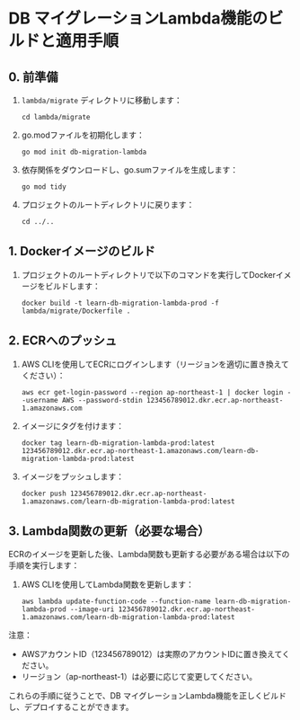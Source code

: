 # DB マイグレーションLambda機能のビルドと適用手順

## 0. 前準備

1. `lambda/migrate` ディレクトリに移動します：
   ```
   cd lambda/migrate
   ```

2. go.modファイルを初期化します：
   ```
   go mod init db-migration-lambda
   ```

3. 依存関係をダウンロードし、go.sumファイルを生成します：
   ```
   go mod tidy
   ```

4. プロジェクトのルートディレクトリに戻ります：
   ```
   cd ../..
   ```

## 1. Dockerイメージのビルド

1. プロジェクトのルートディレクトリで以下のコマンドを実行してDockerイメージをビルドします：
   ```
   docker build -t learn-db-migration-lambda-prod -f lambda/migrate/Dockerfile .
   ```

## 2. ECRへのプッシュ

1. AWS CLIを使用してECRにログインします（リージョンを適切に置き換えてください）：
   ```
   aws ecr get-login-password --region ap-northeast-1 | docker login --username AWS --password-stdin 123456789012.dkr.ecr.ap-northeast-1.amazonaws.com
   ```

2. イメージにタグを付けます：
   ```
   docker tag learn-db-migration-lambda-prod:latest 123456789012.dkr.ecr.ap-northeast-1.amazonaws.com/learn-db-migration-lambda-prod:latest
   ```

3. イメージをプッシュします：
   ```
   docker push 123456789012.dkr.ecr.ap-northeast-1.amazonaws.com/learn-db-migration-lambda-prod:latest
   ```

## 3. Lambda関数の更新（必要な場合）

ECRのイメージを更新した後、Lambda関数も更新する必要がある場合は以下の手順を実行します：

1. AWS CLIを使用してLambda関数を更新します：
   ```
   aws lambda update-function-code --function-name learn-db-migration-lambda-prod --image-uri 123456789012.dkr.ecr.ap-northeast-1.amazonaws.com/learn-db-migration-lambda-prod:latest
   ```

注意：
- AWSアカウントID（123456789012）は実際のアカウントIDに置き換えてください。
- リージョン（ap-northeast-1）は必要に応じて変更してください。

これらの手順に従うことで、DB マイグレーションLambda機能を正しくビルドし、デプロイすることができます。
